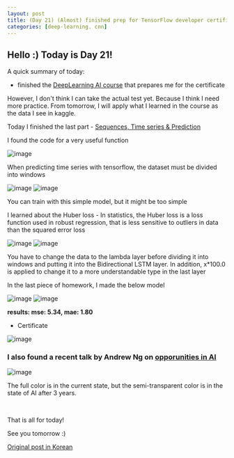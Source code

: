 ```yaml
---
layout: post
title: (Day 21) (Almost) finished prep for TensorFlow developer certificate
categories: [deep-learning. cnn]
---
```


## Hello :) Today is Day 21!
A quick summary of today:
* finished the [DeepLearning AI course](https://www.coursera.org/professional-certificates/tensorflow-in-practice) that prepares me for the certificate

However, I don't think I can take the actual test yet. Because I think I need more practice. From tomorrow, I will apply what I learned in the course as the data I see in kaggle.

Today I finished the last part - [Sequences, Time series & Prediction](https://www.coursera.org/learn/tensorflow-sequences-time-series-and-prediction?specialization=tensorflow-in-practice)

I found the code for a very useful function

![image](https://github.com/ivanstudyblog/ivanstudyblog.github.io/assets/167014511/73bab40e-cfac-4ac7-8623-3c0bf10c2a39)

When predicting time series with tensorflow, the dataset must be divided into windows

![image](https://github.com/ivanstudyblog/ivanstudyblog.github.io/assets/167014511/415b01e1-3619-4f4c-bd4a-9a6d60d14582)
![image](https://github.com/ivanstudyblog/ivanstudyblog.github.io/assets/167014511/cc420d14-803a-4ce9-acd2-187bdba8f352)

You can train with this simple model, but it might be too simple

I learned about the Huber loss - In statistics, the Huber loss is a loss function used in robust regression, that is less sensitive to outliers in data than the squared error loss

![image](https://github.com/ivanstudyblog/ivanstudyblog.github.io/assets/167014511/f3f7436e-8605-43a4-a1de-02b880558f64)
![image](https://github.com/ivanstudyblog/ivanstudyblog.github.io/assets/167014511/c584f7fb-7138-4566-b161-3468e5776b1f)

You have to change the data to the lambda layer before dividing it into windows and putting it into the Bidirectional LSTM layer. In addition, x*100.0 is applied to change it to a more understandable type in the last layer

In the last piece of homework, I made the below model

![image](https://github.com/ivanstudyblog/ivanstudyblog.github.io/assets/167014511/a4435489-cab4-45d6-9e75-5418b43f9f4a)
![image](https://github.com/ivanstudyblog/ivanstudyblog.github.io/assets/167014511/4b6811a5-921d-4208-90d3-0d68cacd30de)

**results: mse: 5.34, mae: 1.80**

* Certificate

![image](https://github.com/ivanstudyblog/ivanstudyblog.github.io/assets/167014511/946448aa-43af-40ea-97f8-636d301431ca)


### I also found a recent talk by Andrew Ng on [opporunities in AI](https://youtu.be/5p248yoa3oE)

![image](https://github.com/ivanstudyblog/ivanstudyblog.github.io/assets/167014511/f636b315-1210-4d18-bd97-73ddf96fe045)

The full color is in the current state, but the semi-transparent color is in the state of AI after 3 years.

<br/>

That is all for today!

See you tomorrow :)

[Original post in Korean](https://50daysml.blogspot.com/2024/01/day-21-tensorflow-developer-certificate.html)
